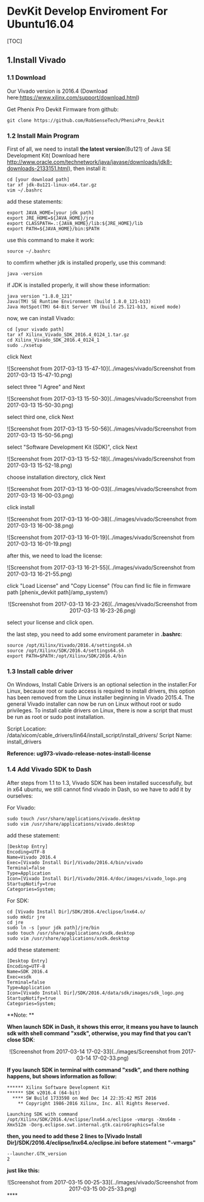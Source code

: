 # DevKit Develop Enviroment For Ubuntu16.04

[TOC]

## 1.Install Vivado

### 1.1 Download

Our Vivado version is 2016.4 (Download here:https://www.xilinx.com/support/download.html)

Get Phenix Pro Devkit Firmware from github:

```
git clone https://github.com/RobSenseTech/PhenixPro_Devkit
```

### 1.2 Install Main Program  

First of all, we need to install **the latest version**(8u121) of Java SE Development Kit( Download here http://www.oracle.com/technetwork/java/javase/downloads/jdk8-downloads-2133151.html), then install it:

```
cd [your download path]
tar xf jdk-8u121-linux-x64.tar.gz
vim ~/.bashrc
```

add these statements:

```
export JAVA_HOME=[your jdk path]
export JRE_HOME=${JAVA_HOME}/jre
export CLASSPATH=.:{JAVA_HOME}/lib:${JRE_HOME}/lib
export PATH=${JAVA_HOME}/bin:$PATH
```

use this command to make it work:

```
source ~/.bashrc
```

to comfirm whether jdk is installed properly, use this command:

```
java -version
```

if JDK is installed properly, it will show these information:

```
java version "1.8.0_121"
Java(TM) SE Runtime Environment (build 1.8.0_121-b13)
Java HotSpot(TM) 64-Bit Server VM (build 25.121-b13, mixed mode)
```

now, we can install Vivado:

```
cd [your vivado path]
tar xf Xilinx_Vivado_SDK_2016.4_0124_1.tar.gz
cd Xilinx_Vivado_SDK_2016.4_0124_1
sudo ./xsetup
```

click Next

![Screenshot from 2017-03-13 15-47-10](../images/vivado/Screenshot from 2017-03-13 15-47-10.png)

select three "I Agree" and Next

![Screenshot from 2017-03-13 15-50-30](../images/vivado/Screenshot from 2017-03-13 15-50-30.png)

select third one, click Next

![Screenshot from 2017-03-13 15-50-56](../images/vivado/Screenshot from 2017-03-13 15-50-56.png)

select "Software Development Kit (SDK)", click Next

![Screenshot from 2017-03-13 15-52-18](../images/vivado/Screenshot from 2017-03-13 15-52-18.png)

choose installation directory, click Next

![Screenshot from 2017-03-13 16-00-03](../images/vivado/Screenshot from 2017-03-13 16-00-03.png)

click install

![Screenshot from 2017-03-13 16-00-38](../images/vivado/Screenshot from 2017-03-13 16-00-38.png)



![Screenshot from 2017-03-13 16-01-19](../images/vivado/Screenshot from 2017-03-13 16-01-19.png)

after this, we need to load the license:

![Screenshot from 2017-03-13 16-21-55](../images/vivado/Screenshot from 2017-03-13 16-21-55.png)

click "Load License" and "Copy License" (You can find lic file in firmware path [phenix_devkit path]/amp_system/)

<div align=center>
![Screenshot from 2017-03-13 16-23-26](../images/vivado/Screenshot from 2017-03-13 16-23-26.png)
</div>

select your license and click open.

the last step, you need to add some enviroment parameter in **.bashrc**:

```
source /opt/Xilinx/Vivado/2016.4/settings64.sh
source /opt/Xilinx/SDK/2016.4/settings64.sh
export PATH=$PATH:/opt/Xilinx/SDK/2016.4/bin
```

### 1.3 Install cable driver

On Windows, Install Cable Drivers is an optional selection in the installer.For Linux, because root or sudo access is required to install drivers, this option has been removed from the Linux installer beginning in Vivado 2015.4. The general Vivado installer can now be run on Linux without root or sudo privileges. To install cable drivers on Linux, there is now a script that must be run as root or sudo post installation.

Script Location: <Vivado Install Dir>/data/xicom/cable_drivers/lin64/install_script/install_drivers/
Script Name: install_drivers

**Reference: ug973-vivado-release-notes-install-license**

### 1.4 Add Vivado SDK to Dash

After steps from 1.1 to 1.3, Vivado SDK has been installed successfully, but in x64 ubuntu, we still cannot find vivado in Dash, so we have to add it by ourselves:

For Vivado:

```
sudo touch /usr/share/applications/vivado.desktop
sudo vim /usr/share/applications/vivado.desktop
```

add these statement:

```
[Desktop Entry]
Encoding=UTF-8
Name=Vivado 2016.4
Exec=[Vivado Install Dir]/Vivado/2016.4/bin/vivado
Terminal=false
Type=Application
Icon=[Vivado Install Dir]/Vivado/2016.4/doc/images/vivado_logo.png
StartupNotify=true
Categories=System;
```

For SDK:

```
cd [Vivado Install Dir]/SDK/2016.4/eclipse/lnx64.o/
sudo mkdir jre
cd jre
sudo ln -s [your jdk path]/jre/bin
sudo touch /usr/share/applications/xsdk.desktop
sudo vim /usr/share/applications/xsdk.desktop
```

add these statement:

```
[Desktop Entry]
Encoding=UTF-8
Name=SDK 2016.4
Exec=xsdk
Terminal=false
Type=Application
Icon=[Vivado Install Dir]/SDK/2016.4/data/sdk/images/sdk_logo.png
StartupNotify=true
Categories=System;
```

**Note: **

**When launch SDK in Dash, it shows this error, it means you have to launch sdk with shell command "xsdk", otherwise, you may find that you can't close SDK**:

<div align=center>
![Screenshot from 2017-03-14 17-02-33](../images/Screenshot from 2017-03-14 17-02-33.png)
</div>

**If you launch SDK in terminal with command "xsdk", and there nothing happens, but shows information as follow:**

```
****** Xilinx Software Development Kit
****** SDK v2016.4 (64-bit)
  **** SW Build 1733598 on Wed Dec 14 22:35:42 MST 2016
    ** Copyright 1986-2016 Xilinx, Inc. All Rights Reserved.

Launching SDK with command /opt/Xilinx/SDK/2016.4/eclipse/lnx64.o/eclipse -vmargs -Xms64m -Xmx512m -Dorg.eclipse.swt.internal.gtk.cairoGraphics=false
```

**then, you need to add these 2 lines to [Vivado Install Dir]/SDK/2016.4/eclipse/lnx64.o/eclipse.ini before statement "-vmargs"**

```
--launcher.GTK_version
2
```

**just like this:**

<div align=center>
![Screenshot from 2017-03-15 00-25-33](../images/vivado/Screenshot from 2017-03-15 00-25-33.png)
</div>
****
